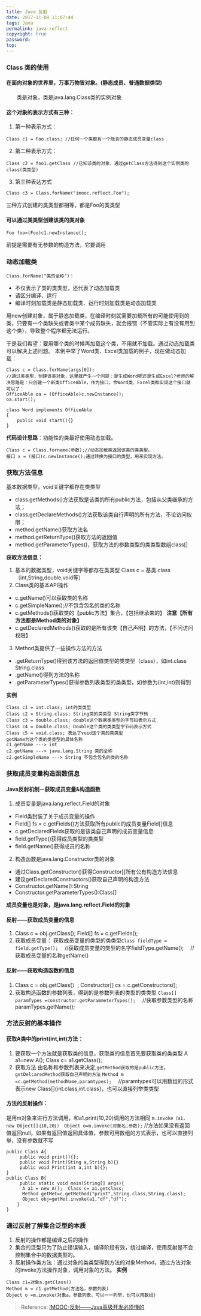 ```yaml
---
title: Java 反射
date: 2017-11-08 11:07:44
tags: Java
permalink: java-reflect
copyright: true
password:
top:
---
```


### Class 类的使用
#### 在面向对象的世界里，万事万物皆对象。(静态成员、普通数据类型)
　　类是对象，类是java.lang.Class类的实例对象
<!-- more -->
#### 这个对象的表示方式有三种：
1. 第一种表示方式：
```
Class c1 = Foo.class; //任何一个类都有一个隐含的静态成员变量class
```
2. 第二种表示方式：
```
Class c2 = foo1.getClass //已知该类的对象，通过getClass方法得到这个实例类的class(类类型)
```
3. 第三种表达方式
```
Class c3 = Class.forName("imooc.reflect.Foo");
```
三种方式创建的类类型都相等，都是Foo的类类型
#### 可以通过类类型创建该类的类对象
```
Foo foo=(Foo)c1.newInstance();
```
前提是需要有无参数的构造方法，它要调用

### 动态加载类
```
Class.forName("类的全称")：
```
*  不仅表示了类的类类型，还代表了动态加载类
*  请区分编译、运行
*  编译时刻加载类是静态加载类、运行时刻加载类是动态加载类

用new创建对象，属于静态加载类，在编译时刻就需要加载所有的可能使用到的类，只要有一个类缺失或者类中某个成员缺失，就会报错（不管实际上有没有用到这个类），导致整个程序都无法运行。

于是我们希望：要用哪个类的时候再加载这个类，不用就不加载。通过动态加载类可以解决上述问题。
本例中举了Word类、Excel类加载的例子，现在做动态加载：
```
Class c = Class.forName(args[0]);
//通过类类型，创建该类对象，这里就产生一个问题：是生成Word呢还是生成Excel?老师的解决思路是：只创建一个新类OfficeAble，作为接口，令Word类、Excel类都实现这个接口就可以了：
OfficeAble oa = (OfficeAble)c.newInstance();
oa.start();

class Word implements OfficeAble
{
	public void start(){}
}
```
**代码设计思路**：功能性的类最好使用动态加载。
```
Class c = Class.forname(参数);//动态加载类返回该类的类类型。
接口 x = (接口)c.newInstance();通过转换为接口的类型，用来实现方法。
```
### 获取方法信息
基本数据类型，void关键字都存在类类型
- class.getMethods()方法获取是该类的所有public方法，包括从父类继承的方法；
- class.getDeclareMethods()方法获取该类自行声明的所有方法，不论访问权限；
- method.getName()获取方法名
- method.getReturnType()获取方法的返回值
- method.getParameterTypes()，获取方法的参数类型的类类型数组class[]

**获取方法信息：**
1. 基本的数据类型，void关键字等都存在类类型
Class c = 基类.class （int,String,double,void等）
2. Class类的基本API操作
- c.getName()可以获取类的名称
- c.getSimpleName();//不包含包名的类的名称
- c.getMethods()获取类的【public方法】集合，【包括继承来的】
**注意【所有方法都是Method类的对象】**
- c.getDeclaredMethods()获取的是所有该类【自己声明】的方法，【不问访问权限】
3. Method类提供了一些操作方法的方法
- .getReturnType()得到该方法的返回值类型的类类型（class），如int.class String.class
- .getName()得到方法的名称
- .getParameterTypes()获得参数列表类型的类类型，如参数为(int,int)则得到

**实例**
```
Class c1 = int.class; int的类类型
Class c2 = String.class; String类的类类型 String类字节码
Class c3 = double.class; double这个数据类类型的字节码表示方式
Class c4 = Double.class; Double这个类的类类型字节码表示方式
Class c5 = void.class; 表达了void这个类的类类型
getName为这个类的类类型的具体名称 
c1.getName ---> int
c2.getName ---> java.lang.String 类的全称
c2.getSimpleName ---> String 不包含包名的类的名称
```
### 获取成员变量构造函数信息
#### Java反射机制－获取成员变量&构造函数
1. 成员变量是java.lang.reflect.Field的对象
- Field类封装了关于成员变量的操作
- Field[] fs = c.getFields()方法获取所有public的成员变量Field[]信息
- c.getDeclaredFields获取的是该类自己声明的成员变量信息
- field.getType()获得成员类型的类类型
- field.getName()获得成员的名称
2. 构造函数是java.lang.Constructor类的对象
- 通过Class.getConstructor()获得Constructor[]所有公有构造方法信息
- 建议getDeclaredConstructors()获取自己声明的构造方法
- Constructor.getName():String
- Constructor.getParameterTypes():Class[]

**成员变量也是对象，是java.lang.reflect.Field的对象**

#### 反射——获取成员变量的信息
1. Class c = obj.getClass();
Field[] fs = c.getFields();
2. 获取成员变量： 获取成员变量的类型的类类型`Class fieldType = field.getType();`　
//获取成员变量的类型的名字fieldType.getName();　
//获取成员变量的名称getName()

#### 反射——获取构造函数的信息
1. Class c = obj.getClass(）;
Constructor[] cs = c.getConstructors(); 
2. 获取构造函数的参数列表，得到的是参数列表的类型的类类型
`Class[] paramTypes =constructor.getParammeterTypes();`　
//获取参数类型的名称paramTypes.getName();
### 方法反射的基本操作
#### 获取A类中的print(int,int)方法：
1. 要获取一个方法就是获取类的信息，获取类的信息首先要获取类的类类型
  A a1=new A();  Class c= a1.getClass();
2. 获取方法 由名称和参数列表来决定,`getMethod获取的是public方法`，`getDelcaredMethod获取自己声明的方法`
 `Method m =c.getMethod(methodName,paramtypes);`　
  //paramtypes可以用数组的形式  表示new Class[]{int.class,int.class}，也可以直接列举类类型
#### 方法的反射操作：
是用m对象来进行方法调用，和a1.print(10,20)调用的方法相同 `m.invoke（a1，new Object[]｛10,20｝）
Object o=m.invoke(对象名,参数);`
//方法如果没有返回值返回null，如果有返回值返回具体值，参数可用数组的方式表示，也可以直接列举，没有参数就不写
```
public Class A{
	 public void print(){};
	 public void Print(Sting a,String b){}
	 public void Print(int a,int b){};
} 
public Class B{
	 public static void main(String[] args){
	  A a1 = new A();  Class c= a1.getclass;
	  Method getMet=c.getMethod("print",String.class,String.class);
	  Object obj=getMet.invoke(a1,"df","df");
	}
}
```
### 通过反射了解集合泛型的本质
1. 反射的操作都是编译之后的操作
2. 集合的泛型只为了防止错误输入，编译阶段有效，绕过编译，使用反射是不会控制集合中的数据类型的。
3. 反射操作类方法：通过对象的类类型得到方法的对象Method，通过方法对象的invoke方法操作对象，调用对象的方法。
**实例**
```
Class c1=对象a.getClass()
Method m = c1.getMethod(方法名，参数列表)
Object o =m.invoke(对象a，参数列表，可以一一列举，也可以用数组)
```
> Reference:
>  [IMOOC-反射——Java高级开发必须懂的](http://www.imooc.com/learn/199)
